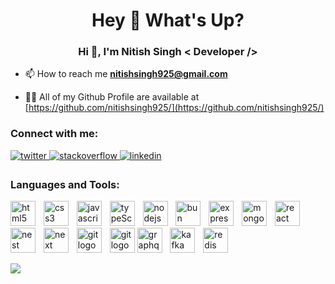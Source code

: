 <h1 align="center">Hey 👋 What's Up? </h1>
<h3 align="center"> Hi 👋, I'm Nitish Singh   < Developer /> </h3>

- 📫 How to reach me **nitishsingh925@gmail.com**

- 👨‍💻 All of my Github Profile are available at [https://github.com/nitishsingh925/](https://github.com/nitishsingh925/)

<h3 align="left">Connect with me:</h3>
<p align="left">
<a href="https://twitter.com/nitishsingh925" target="_blank">
<img src=https://img.shields.io/badge/twitter-%2300acee.svg?&style=for-the-badge&logo=twitter&logoColor=white alt=twitter style="margin-bottom: 5px;" />
</a>
<a href="https://stackoverflow.com/users/14892048/nitish-singh" target="_blank">
<img src=https://img.shields.io/badge/stackoverflow-%23F28032.svg?&style=for-the-badge&logo=stackoverflow&logoColor=white alt=stackoverflow style="margin-bottom: 5px;" />
</a>
<a href="https://linkedin.com/in/nitishsingh925" target="_blank">
<img src=https://img.shields.io/badge/linkedin-%231E77B5.svg?&style=for-the-badge&logo=linkedin&logoColor=white alt=linkedin style="margin-bottom: 5px;" />
</a>  
</p>

<h3 align="left">Languages and Tools:</h3>
<p align="left">
<img src="https://cdn.jsdelivr.net/gh/devicons/devicon/icons/html5/html5-original.svg" height="40" alt="html5 logo"  />
  <img width="5" />
  <img src="https://cdn.jsdelivr.net/gh/devicons/devicon/icons/css3/css3-original.svg" height="40" alt="css3 logo"  />
  <img width="5" />
  <img src="https://cdn.jsdelivr.net/gh/devicons/devicon/icons/javascript/javascript-original.svg" height="40" alt="javascript logo"  />
  <img width="5" />
  <img src="https://cdn.jsdelivr.net/gh/devicons/devicon/icons/typescript/typescript-original.svg" height="40" alt="typeScript logo"  />
  <img width="5" />
  <img src="https://cdn.jsdelivr.net/gh/devicons/devicon/icons/nodejs/nodejs-original.svg" height="40" alt="nodejs logo"  />
  <img width="5" />
  <img src="https://cdn.jsdelivr.net/gh/devicons/devicon/icons/bun/bun-original.svg" height="40" alt="bun logo"  />
  <img width="5" />
  <img src="https://cdn.jsdelivr.net/gh/devicons/devicon/icons/express/express-original.svg" height="40" alt="express logo"  />
  <img width="5" />
  <img src="https://cdn.jsdelivr.net/gh/devicons/devicon/icons/mongodb/mongodb-original.svg" height="40" alt="mongodb logo"  />
  <img width="5" />
  <img src="https://cdn.jsdelivr.net/gh/devicons/devicon/icons/react/react-original.svg" height="40" alt="react logo"  />
  <img width="5" />
  <img src="https://cdn.jsdelivr.net/gh/devicons/devicon/icons/nestjs/nestjs-original.svg" height="40" alt="nest logo"  />
  <img width="5" />
  <img src="https://cdn.jsdelivr.net/gh/devicons/devicon/icons/nextjs/nextjs-original.svg" height="40" alt="next logo"  />
  <img width="5" />
  <img src="https://cdn.jsdelivr.net/gh/devicons/devicon/icons/git/git-original.svg" height="40" alt="git logo"  />
   <img width="5" />
  <img src="https://cdn.jsdelivr.net/gh/devicons/devicon/icons/docker/docker-original.svg" height="40" alt="git logo"  />
  <img src="https://cdn.jsdelivr.net/gh/devicons/devicon/icons/graphql/graphql-plain.svg" height="40" alt="graphql logo"  />
<img width="5" />
<img src="https://cdn.jsdelivr.net/gh/devicons/devicon/icons/apachekafka/apachekafka-original.svg" height="40" alt="kafka logo"  />
<img width="5" />
<img src="https://cdn.jsdelivr.net/gh/devicons/devicon/icons/redis/redis-original.svg" height="40" alt="redis logo"  />
</p>

![](https://github-readme-stats.vercel.app/api/top-langs/?username=nitishsingh925&theme=dark&hide_border=false&include_all_commits=true&count_private=true&layout=compact)<br/>


